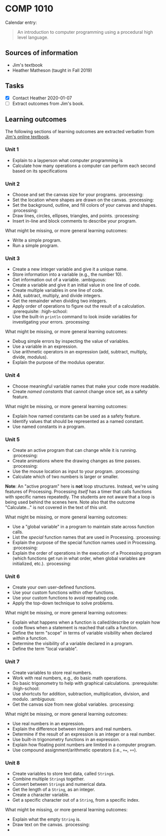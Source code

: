 COMP 1010
=========

Calendar entry:

> An introduction to computer programming using a procedural high level language.

Sources of information
----------------------

* Jim's textbook
* Heather Matheson (taught in Fall 2019)

Tasks
-----

* [X] Contact Heather 2020-01-07
* [ ] Extract outcomes from Jim's book.

Learning outcomes
-----------------

The following sections of learning outcomes are extracted verbatim from [Jim's
online textbook].

[Jim's online textbook]:
https://cs.umanitoba.ca/~young/learnToProgram/LTP/LTP-AllUnits.pdf

### Unit 1

* Explain to a layperson what computer programming is
* Calculate how many operations a computer can perform each second based on its
  specifications

### Unit 2

* Choose and set the canvas size for your programs. :processing:
* Set the location where shapes are drawn on the canvas. :processing:
* Set the background, outline, and fill colors of your canvas and shapes.
  :processing:
* Draw lines, circles, ellipses, triangles, and points. :processing:
* Insert in-line and block comments to describe your program.

What might be missing, or more general learning outcomes:

* Write a simple program.
* Run a simple program.

### Unit 3

* Create a new integer variable and give it a unique name.
* Store information into a variable (e.g., the number 10).
* Get information out of a variable. :ambiguous:
* Create a variable and give it an initial value in one line of code.
* Create multiple variables in one line of code.
* Add, subtract, multiply, and divide integers.
* Get the remainder when dividing two integers.
* Apply order of operations to figure out the result of a calculation.
  :prerequisite: :high-school:
* Use the built-in `println` command to look inside variables for investigating
  your errors. :processing:
  
What might be missing, or more general learning outcomes:

* Debug simple errors by inspecting the value of variables.
* Use a variable in an expression.
* Use arithmetic operators in an expression (add, subtract, multiply, divide,
  modulus).
* Explain the purpose of the modulus operator.

### Unit 4

* Choose meaningful variable names that make your code more readable.
* Create *named constants* that cannot change once set, as a safety feature.

What might be missing, or more general learning outcomes:

* Explain how named constants can be used as a safety feature.
* Identify values that should be represented as a named constant.
* Use named constants in a program.

### Unit 5

* Create an active program that can change while it is running. :processing:
* Create animations where the drawing changes as time passes. :processing:
* Use the mouse location as input to your program. :processing:
* Calculate which of two numbers is larger or smaller. 

**Note**: An "active program" here is **not** loop structures. Instead, we're
using features of Processing. Processing *itself* has a timer that calls
functions with specific names repeatedly. The students are not aware that a loop
is being used behind the scenes here. Note also that the outcome "Calculate..."
is not covered in the text of this unit.

What might be missing, or more general learning outcomes:

* Use a "global variable" in a program to maintain state across function calls.
* List the *special* function names that are used in Processing. :processing:
* Explain the purpose of the special function names used in Processing.
  :processing:
* Explain the order of operations in the execution of a Processing program
  (which functions get run in what order, when global variables are initialized,
  etc.). :processing:

### Unit 6

* Create your own user-defined functions.
* Use your custom functions within other functions.
* Use your custom functions to avoid repeating code.
* Apply the top-down technique to solve problems.

What might be missing, or more general learning outcomes:

* Explain what happens when a function is called/describe or explain how code
  flows when a statement is reached that calls a function.
* Define the term "scope" in terms of variable visibility when declared *within*
  a function.
* Determine the visibility of a variable declared in a program.
* Define the term "local variable".

### Unit 7

* Create variables to store real numbers.
* Work with real numbers, e.g., do basic math operations.
* Do basic trigonometry to help with graphical calculations. :prerequisite:
  :high-school:
* Use shortcuts for addition, subtraction, multiplication, division, and modulo.
  :ambiguous:
* Get the canvas size from new global variables. :processing:

What might be missing, or more general learning outcomes:

* Use real numbers in an expression.
* Explain the difference between integers and real numbers.
* Determine if the result of an expression is an integer or a real number.
* Use built-in trigonometry functions in an expression.
* Explain how floating point numbers are limited in a computer program.
* Use compound assignment/arithmetic operators (i.e., `+=`, `++`).

### Unit 8

* Create variables to store text data, called `String`s.
* Combine multiple `String`s together.
* Convert between `String`s and numerical data.
* Get the length of a `String`, as an integer.
* Create a character variable.
* Get a specific character out of a `String`, from a specific index.

What might be missing, or more general learning outcomes:

* Explain what the empty `String` is.
* Draw text on the canvas. :processing:
* 
